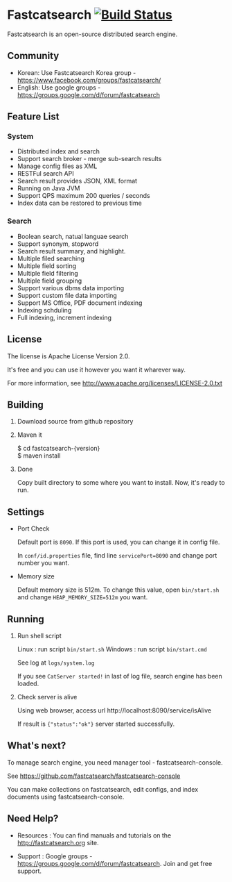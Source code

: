 # Fastcatsearch [![Build Status](https://travis-ci.org/fastcat-co/fastcatsearch.png)](https://travis-ci.org/fastcat-co/fastcatsearch)

Fastcatsearch is an open-source distributed search engine. 

## Community

- Korean: Use Fastcatsearch Korea group - https://www.facebook.com/groups/fastcatsearch/
- English: Use google groups - https://groups.google.com/d/forum/fastcatsearch

## Feature List

### System 

- Distributed index and search
- Support search broker - merge sub-search results
- Manage config files as XML
- RESTFul search API
- Search result provides JSON, XML format
- Running on Java JVM
- Support QPS maximum 200 queries / seconds
- Index data can be restored to previous time

### Search

- Boolean search, natual languae search
- Support synonym, stopword
- Search result summary, and highlight.
- Multiple filed searching
- Multiple field sorting
- Multiple field filtering
- Multiple field grouping
- Support various dbms data importing
- Support custom file data importing
- Support MS Office, PDF document indexing
- Indexing schduling
- Full indexing, increment indexing


## License

The license is Apache License Version 2.0.

It's free and you can use it however you want it wharever way.

For more information, see <http://www.apache.org/licenses/LICENSE-2.0.txt>



## Building

1. Download source from github repository

2. Maven it


    $ cd fastcatsearch-{version}   
    $ maven install

3. Done

    Copy built directory to some where you want to install.
    Now, it's ready to run.
    


## Settings

- Port Check
    
    Default port is `8090`. If this port is used, you can change it in config file.
    
    In `conf/id.properties` file,  find line `servicePort=8090` and change port number you want.

- Memory size

    Default memory size is 512m. To change this value, open `bin/start.sh` and change `HEAP_MEMORY_SIZE=512m` you want.

## Running 

1. Run shell script

    Linux : run script `bin/start.sh` 
    Windows : run script `bin/start.cmd` 

    See log at `logs/system.log`
    
    If you see `CatServer started!` in last of log file, search engine has been loaded.

2. Check server is alive

    Using web browser, access url http://localhost:8090/service/isAlive
    
    If result is `{"status":"ok"}` server started successfully.
   
   
## What's next?

To manage search engine, you need manager tool - fastcatsearch-console.

See <https://github.com/fastcatsearch/fastcatsearch-console>

You can make collections on fastcatsearch, edit configs, and index documents using fastcatsearch-console.


## Need Help?

- Resources : You can find manuals and tutorials on the <http://fastcatsearch.org> site.

- Support : Google groups - <https://groups.google.com/d/forum/fastcatsearch>. Join and get free support.
